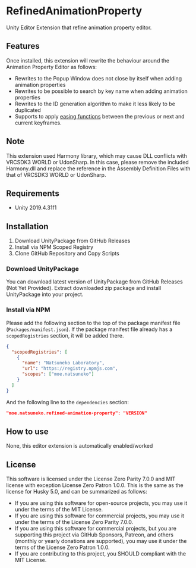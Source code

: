 # RefinedAnimationProperty

Unity Editor Extension that refine animation property editor.

## Features

Once installed, this extension will rewrite the behaviour around the Animation Property Editor as follows:

- Rewrites to the Popup Window does not close by itself when adding animation properties
- Rewrites to be possible to search by key name when adding animation properties
- Rewrites to the ID generation algorithm to make it less likely to be duplicated
- Supports to apply [easing functions](https://easings.net/) between the previous or next and current keyframes.

## Note

This extension used Harmony library, which may cause DLL conflicts with VRCSDK3 WORLD or UdonSharp.
In this case, please remove the included Harmony.dll and replace the reference in the Assembly Definition Files with that of VRCSDK3 WORLD or UdonSharp.

## Requirements

- Unity 2019.4.31f1

## Installation

1. Download UnityPackage from GitHub Releases
2. Install via NPM Scoped Registry
3. Clone GitHub Repository and Copy Scripts

### Download UnityPackage

You can download latest version of UnityPackage from GitHub Releases (Not Yet Provided).
Extract downloaded zip package and install UnityPackage into your project.

### Install via NPM

Please add the following section to the top of the package manifest file (`Packages/manifest.json`).
If the package manifest file already has a `scopedRegistries` section, it will be added there.

```json
{
  "scopedRegistries": [
    {
      "name": "Natsuneko Laboratory",
      "url": "https://registry.npmjs.com",
      "scopes": ["moe.natsuneko"]
    }
  ]
}
```

And the following line to the `dependencies` section:

```json
"moe.natsuneko.refined-animation-property": "VERSION"
```

## How to use

None, this editor extension is automatically enabled/worked

## License

This software is licensed under the License Zero Parity 7.0.0 and MIT license with exception License Zero Patron 1.0.0.
This is the same as the license for Husky 5.0, and can be summarized as follows:

- If you are using this software for open-source projects, you may use it under the terms of the MIT License.
- If you are using this software for commercial projects, you may use it under the terms of the License Zero Parity 7.0.0.
- If you are using this software for commercial projects, but you are supporting this project via GitHub Sponsors, Patreon, and others (monthly or yearly donations are supported), you may use it under the terms of the License Zero Patron 1.0.0.
- If you are contributing to this project, you SHOULD compliant with the MIT License.

